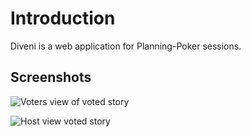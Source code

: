 # Introduction

Diveni is a web application for Planning-Poker sessions.



## Screenshots

![Voters view of voted story](/img/userEstimationVoted.JPG)

![Host view voted story](/img/hostEstimationFinished.JPG)

